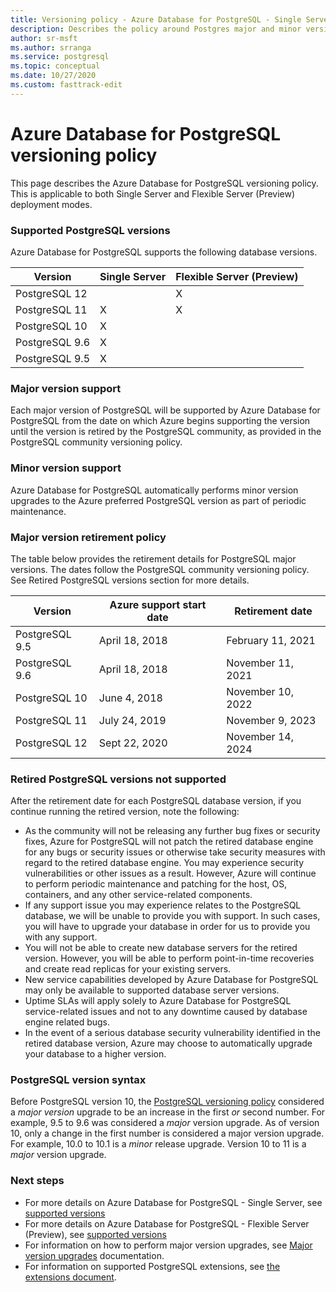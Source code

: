 ```yaml
---
title: Versioning policy - Azure Database for PostgreSQL - Single Server and Flexible Server (Preview)
description: Describes the policy around Postgres major and minor versions in Azure Database for PostgreSQL - Single Server.
author: sr-msft
ms.author: srranga
ms.service: postgresql
ms.topic: conceptual
ms.date: 10/27/2020
ms.custom: fasttrack-edit
---
```

# Azure Database for PostgreSQL versioning policy

This page describes the Azure Database for PostgreSQL versioning policy. This is applicable to both Single Server and Flexible Server (Preview) deployment modes.

### Supported  PostgreSQL versions

Azure Database for PostgreSQL supports the following database versions.

| Version | Single Server | Flexible Server (Preview) |
| ----- | ------ | ---- |
| PostgreSQL 12 |  | X | 
| PostgreSQL 11 | X | X |
| PostgreSQL 10 | X |  |
| PostgreSQL 9.6 | X |  |
| PostgreSQL 9.5 | X |  |

### Major version support
Each major version of PostgreSQL will be supported by Azure Database for PostgreSQL from the date on which Azure begins supporting the version until the version is retired by the PostgreSQL community, as provided in the PostgreSQL community versioning policy.

### Minor version support
Azure Database for PostgreSQL automatically performs minor version upgrades to the Azure preferred PostgreSQL version as part of periodic maintenance. 

### Major version retirement policy
The table below provides the retirement details for PostgreSQL major versions. The dates follow the PostgreSQL community versioning policy. See Retired PostgreSQL versions section for more details.

| Version | Azure support start date | Retirement date|
| ----- | ------ | ----- |
| PostgreSQL 9.5 | April 18, 2018	| February 11, 2021
| PostgreSQL 9.6 | April 18, 2018	| November 11, 2021
| PostgreSQL 10 |	June 4, 2018	| November 10, 2022
| PostgreSQL 11 |	July 24, 2019	| November 9, 2023
| PostgreSQL 12 |	Sept 22, 2020 	| November 14, 2024

### Retired PostgreSQL versions not supported 

After the retirement date for each PostgreSQL database version, if you continue running the retired version, note the following:
- As the community will not be releasing any further bug fixes or security fixes, Azure for PostgreSQL will not patch the retired database engine for any bugs or security issues or otherwise take security measures with regard to the retired database engine. You may experience security vulnerabilities or other issues as a result. However, Azure will continue to perform periodic maintenance and patching for the host, OS, containers, and any other service-related components.
- If any support issue you may experience relates to the PostgreSQL database, we will be unable to provide you with support. In such cases, you will have to upgrade your database in order for us to provide you with any support.
- You will not be able to create new database servers for the retired version. However, you will be able to perform point-in-time recoveries and create read replicas for your existing servers.
- New service capabilities developed by Azure Database for PostgreSQL may only be available to supported database server versions.
- Uptime SLAs will apply solely to Azure Database for PostgreSQL service-related issues and not to any downtime caused by database engine related bugs.  
- In the event of a serious database security vulnerability identified in the retired database version, Azure may choose to automatically upgrade your database to a higher version.

### PostgreSQL version syntax
Before PostgreSQL version 10, the [PostgreSQL versioning policy](https://www.postgresql.org/support/versioning/) considered a _major version_ upgrade to be an increase in the first _or_ second number. For example, 9.5 to 9.6 was considered a _major_ version upgrade. As of version 10, only a change in the first number is considered a major version upgrade. For example, 10.0 to 10.1 is a _minor_ release upgrade. Version 10 to 11 is a _major_ version upgrade.

### Next steps
- For more details on Azure Database for PostgreSQL - Single Server, see [supported versions](./concepts-supported-versions.md)
- For more details on Azure Database for PostgreSQL - Flexible Server (Preview), see [supported versions](flexible-server/concepts-supported-versions.md)
- For information on how to perform major version upgrades, see [Major version upgrades](how-to-upgrade-using-dump-and-restore.md) documentation.
- For information on supported PostgreSQL extensions, see [the extensions document](concepts-extensions.md).
